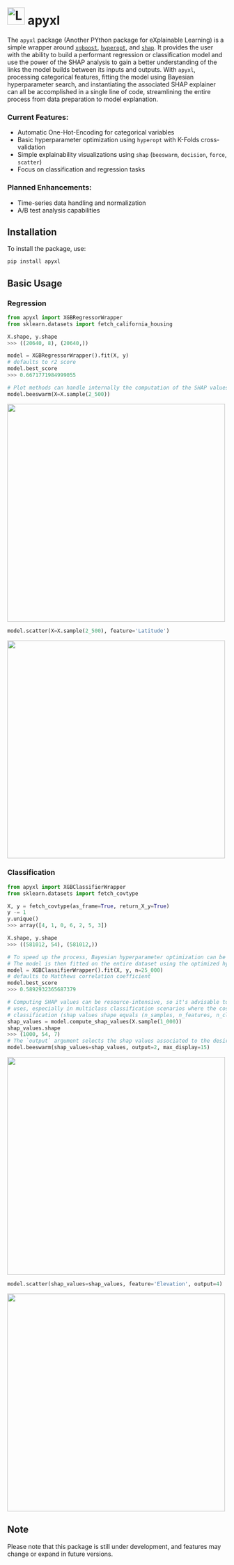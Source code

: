 # <img src="https://raw.githubusercontent.com/CyrilJl/apyxl/main/_static/logo.svg" alt="Logo OptiMask" width="40" height="40"> apyxl

The `apyxl` package (Another PYthon package for eXplainable Learning) is a simple wrapper around [`xgboost`](https://xgboost.readthedocs.io/en/stable/python/index.html), [`hyperopt`](https://hyperopt.github.io/hyperopt/), and [`shap`](https://shap.readthedocs.io/en/latest/). It provides the user with the ability to build a performant regression or classification model and use the power of the SHAP analysis to gain a better understanding of the links the model builds between its inputs and outputs. With `apyxl`, processing categorical features, fitting the model using Bayesian hyperparameter search, and instantiating the associated SHAP explainer can all be accomplished in a single line of code, streamlining the entire process from data preparation to model explanation.

### Current Features:
- Automatic One-Hot-Encoding for categorical variables
- Basic hyperparameter optimization using `hyperopt` with K-Folds cross-validation
- Simple explainability visualizations using `shap` (`beeswarm`, `decision`, `force`, `scatter`)
- Focus on classification and regression tasks

### Planned Enhancements:
- Time-series data handling and normalization
- A/B test analysis capabilities

## Installation
To install the package, use:
```bash
pip install apyxl
```

## Basic Usage

### Regression
```python
from apyxl import XGBRegressorWrapper
from sklearn.datasets import fetch_california_housing

X.shape, y.shape
>>> ((20640, 8), (20640,))

model = XGBRegressorWrapper().fit(X, y)
# defaults to r2 score
model.best_score
>>> 0.6671771984999055

# Plot methods can handle internally the computation of the SHAP values
model.beeswarm(X=X.sample(2_500))
```
<img src="https://raw.githubusercontent.com/CyrilJl/apyxl/main/_static/a.png" width="500">

```python
model.scatter(X=X.sample(2_500), feature='Latitude')
```
<img src="https://raw.githubusercontent.com/CyrilJl/apyxl/main/_static/b.png" width="500">

### Classification
```python
from apyxl import XGBClassifierWrapper
from sklearn.datasets import fetch_covtype

X, y = fetch_covtype(as_frame=True, return_X_y=True)
y -= 1
y.unique()
>>> array([4, 1, 0, 6, 2, 5, 3])

X.shape, y.shape
>>> ((581012, 54), (581012,))

# To speed up the process, Bayesian hyperparameter optimization can be performed on a subset of the dataset.
# The model is then fitted on the entire dataset using the optimized hyperparameters.
model = XGBClassifierWrapper().fit(X, y, n=25_000)
# defaults to Matthews correlation coefficient
model.best_score
>>> 0.5892932365687379

# Computing SHAP values can be resource-intensive, so it's advisable to calculate them once for multiple future
# uses, especially in multiclass classification scenarios where the cost is even higher compared to binary
# classification (shap values shape equals (n_samples, n_features, n_classes))
shap_values = model.compute_shap_values(X.sample(1_000))
shap_values.shape
>>> (1000, 54, 7)
# The `output` argument selects the shap values associated to the desired class
model.beeswarm(shap_values=shap_values, output=2, max_display=15)
```
<img src="https://raw.githubusercontent.com/CyrilJl/apyxl/main/_static/c.png" width="500">

```python
model.scatter(shap_values=shap_values, feature='Elevation', output=4)
```
<img src="https://raw.githubusercontent.com/CyrilJl/apyxl/main/_static/d.png" width="500">


## Note
Please note that this package is still under development, and features may change or expand in future versions.

